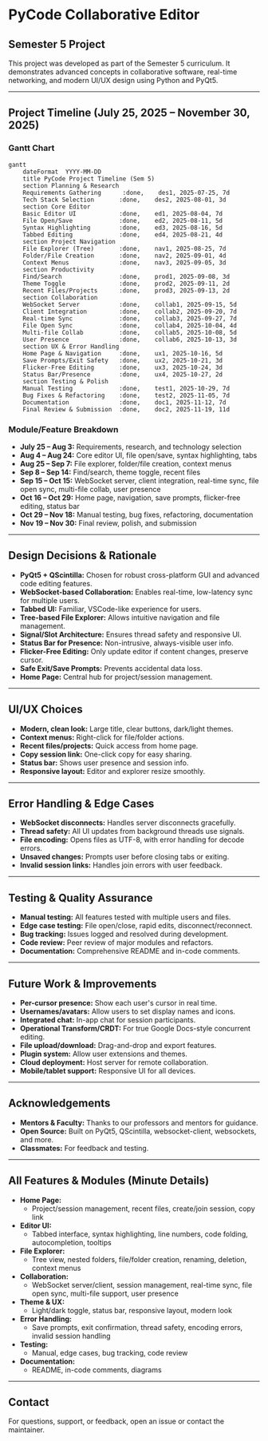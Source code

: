 # PyCode Collaborative Editor

## Semester 5 Project
This project was developed as part of the Semester 5 curriculum. It demonstrates advanced concepts in collaborative software, real-time networking, and modern UI/UX design using Python and PyQt5.

---

## Project Timeline (July 25, 2025 – November 30, 2025)

### Gantt Chart
```mermaid
gantt
    dateFormat  YYYY-MM-DD
    title PyCode Project Timeline (Sem 5)
    section Planning & Research
    Requirements Gathering      :done,    des1, 2025-07-25, 7d
    Tech Stack Selection       :done,    des2, 2025-08-01, 3d
    section Core Editor
    Basic Editor UI            :done,    ed1, 2025-08-04, 7d
    File Open/Save             :done,    ed2, 2025-08-11, 5d
    Syntax Highlighting        :done,    ed3, 2025-08-16, 5d
    Tabbed Editing             :done,    ed4, 2025-08-21, 4d
    section Project Navigation
    File Explorer (Tree)       :done,    nav1, 2025-08-25, 7d
    Folder/File Creation       :done,    nav2, 2025-09-01, 4d
    Context Menus              :done,    nav3, 2025-09-05, 3d
    section Productivity
    Find/Search                :done,    prod1, 2025-09-08, 3d
    Theme Toggle               :done,    prod2, 2025-09-11, 2d
    Recent Files/Projects      :done,    prod3, 2025-09-13, 2d
    section Collaboration
    WebSocket Server           :done,    collab1, 2025-09-15, 5d
    Client Integration         :done,    collab2, 2025-09-20, 7d
    Real-time Sync             :done,    collab3, 2025-09-27, 7d
    File Open Sync             :done,    collab4, 2025-10-04, 4d
    Multi-file Collab          :done,    collab5, 2025-10-08, 5d
    User Presence              :done,    collab6, 2025-10-13, 3d
    section UX & Error Handling
    Home Page & Navigation     :done,    ux1, 2025-10-16, 5d
    Save Prompts/Exit Safety   :done,    ux2, 2025-10-21, 3d
    Flicker-Free Editing       :done,    ux3, 2025-10-24, 3d
    Status Bar/Presence        :done,    ux4, 2025-10-27, 2d
    section Testing & Polish
    Manual Testing             :done,    test1, 2025-10-29, 7d
    Bug Fixes & Refactoring    :done,    test2, 2025-11-05, 7d
    Documentation              :done,    doc1, 2025-11-12, 7d
    Final Review & Submission  :done,    doc2, 2025-11-19, 11d
```

### Module/Feature Breakdown
- **July 25 – Aug 3:** Requirements, research, and technology selection
- **Aug 4 – Aug 24:** Core editor UI, file open/save, syntax highlighting, tabs
- **Aug 25 – Sep 7:** File explorer, folder/file creation, context menus
- **Sep 8 – Sep 14:** Find/search, theme toggle, recent files
- **Sep 15 – Oct 15:** WebSocket server, client integration, real-time sync, file open sync, multi-file collab, user presence
- **Oct 16 – Oct 29:** Home page, navigation, save prompts, flicker-free editing, status bar
- **Oct 29 – Nov 18:** Manual testing, bug fixes, refactoring, documentation
- **Nov 19 – Nov 30:** Final review, polish, and submission

---

## Design Decisions & Rationale
- **PyQt5 + QScintilla:** Chosen for robust cross-platform GUI and advanced code editing features.
- **WebSocket-based Collaboration:** Enables real-time, low-latency sync for multiple users.
- **Tabbed UI:** Familiar, VSCode-like experience for users.
- **Tree-based File Explorer:** Allows intuitive navigation and file management.
- **Signal/Slot Architecture:** Ensures thread safety and responsive UI.
- **Status Bar for Presence:** Non-intrusive, always-visible user info.
- **Flicker-Free Editing:** Only update editor if content changes, preserve cursor.
- **Safe Exit/Save Prompts:** Prevents accidental data loss.
- **Home Page:** Central hub for project/session management.

---

## UI/UX Choices
- **Modern, clean look:** Large title, clear buttons, dark/light themes.
- **Context menus:** Right-click for file/folder actions.
- **Recent files/projects:** Quick access from home page.
- **Copy session link:** One-click copy for easy sharing.
- **Status bar:** Shows user presence and session info.
- **Responsive layout:** Editor and explorer resize smoothly.

---

## Error Handling & Edge Cases
- **WebSocket disconnects:** Handles server disconnects gracefully.
- **Thread safety:** All UI updates from background threads use signals.
- **File encoding:** Opens files as UTF-8, with error handling for decode errors.
- **Unsaved changes:** Prompts user before closing tabs or exiting.
- **Invalid session links:** Handles join errors with user feedback.

---

## Testing & Quality Assurance
- **Manual testing:** All features tested with multiple users and files.
- **Edge case testing:** File open/close, rapid edits, disconnect/reconnect.
- **Bug tracking:** Issues logged and resolved during development.
- **Code review:** Peer review of major modules and refactors.
- **Documentation:** Comprehensive README and in-code comments.

---

## Future Work & Improvements
- **Per-cursor presence:** Show each user's cursor in real time.
- **Usernames/avatars:** Allow users to set display names and icons.
- **Integrated chat:** In-app chat for session participants.
- **Operational Transform/CRDT:** For true Google Docs-style concurrent editing.
- **File upload/download:** Drag-and-drop and export features.
- **Plugin system:** Allow user extensions and themes.
- **Cloud deployment:** Host server for remote collaboration.
- **Mobile/tablet support:** Responsive UI for all devices.

---

## Acknowledgements
- **Mentors & Faculty:** Thanks to our professors and mentors for guidance.
- **Open Source:** Built on PyQt5, QScintilla, websocket-client, websockets, and more.
- **Classmates:** For feedback and testing.

---

## All Features & Modules (Minute Details)
- **Home Page:**
    - Project/session management, recent files, create/join session, copy link
- **Editor UI:**
    - Tabbed interface, syntax highlighting, line numbers, code folding, autocompletion, tooltips
- **File Explorer:**
    - Tree view, nested folders, file/folder creation, renaming, deletion, context menus
- **Collaboration:**
    - WebSocket server/client, session management, real-time sync, file open sync, multi-file support, user presence
- **Theme & UX:**
    - Light/dark toggle, status bar, responsive layout, modern look
- **Error Handling:**
    - Save prompts, exit confirmation, thread safety, encoding errors, invalid session handling
- **Testing:**
    - Manual, edge cases, bug tracking, code review
- **Documentation:**
    - README, in-code comments, diagrams

---

## Contact
For questions, support, or feedback, open an issue or contact the maintainer.

